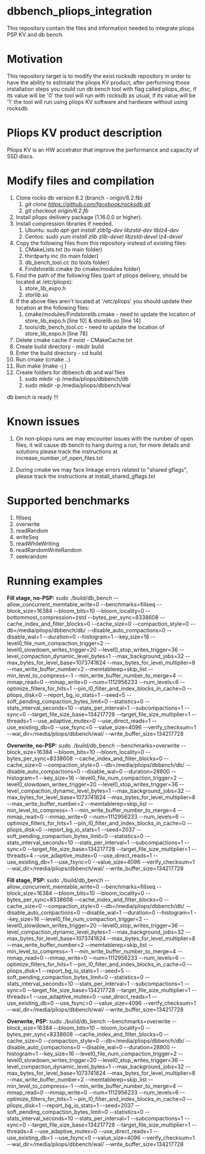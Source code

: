 # dbbench_pliops_integration
This repository contain the files and information needed to integrate pliops PSP KV and db bench.


Motivation
==========
This repository target is to modify the exist rocksdb repository in order to have the ability to estimate the pliops KV product,
after performing those installation steps you could run db bench tool with flag called pliops_disc, if its value will be '0' the 
tool will run with rocksdb as usual, if its value will be '1' the tool will run using pliops KV software and hardware without 
using rocksdb.


Pliops KV product description
=============================
Pliops KV is an HW accelrator that improve the performance and capacity of SSD discs.



Modify files and compilation
============================
1. Clone rocks db version 6.2 (branch - origin/6.2.fb)
    1. _git clone https://github.com/facebook/rocksdb.git_
    2. _git checkout origin/6.2.fb_
2. Install pliops deilivery package (1.16.0.0 or higher).
3. Install compression libraries if needed.
   1. Ubuntu: _sudo apt-get install zlib1g-dev libzstd-dev liblz4-dev_
   2. Centos: _sudo yum install zlib zlib-devel libzstd-devel lz4-devel_
5. Copy the following files from this repository instead of existing files:
   1. CMakeLists.txt (to main folder)
   2. thirdparty.inc (to main folder)
   3. db_bench_tool.cc (to tools folder)
   4. Findstorelib.cmake (to cmake/modules folder)
6. Find the path of the following files (part of pliops delivery, should be located at /etc/pliops):
   1. store_lib_expo.h
   2. storlib.so
7. If the above files aren't located at '/etc/pliops' you should update their location at the following files:
   1. cmake/modules/Findstorelib.cmake - need to update the location of store_lib_expo.h [line 10] & storelib.so [line 14]
   2. tools/db_bench_tool.cc - need to update the location of store_lib_expo.h [line 78]
8. Delete cmake cache if exist - CMakeCache.txt
9. Create build directory - mkdir build
10. Enter the build directory - cd build
11. Run cmake (cmake ..)
12. Run make (make -j )
13. Create folders for dbbench db and wal files
    1. sudo mkdir -p /media/pliops/dbbench/db
    2. sudo mkdir -p /media/pliops/dbbench/wal

db bench is ready !!!


Known issues
============
1. On non-pliops runs we may encounter issues with the number of open files, it will cause db bench to hang during a run,
   for more details and solutions please track the instructions at increase_number_of_open_files.txt

2. During cmake we may face linkage errors related to "shared gflags", please track the instructions at install_shared_gflags.txt  



Supported benchmarks
====================
1. fillseq
2. overwrite
3. readRandom
4. writeSeq
5. readWhileWriting
6. readRandomWriteRandom
7. seekrandom


Running examples
================
**Fill stage, no-PSP:**
sudo ./build/db_bench --allow_concurrent_memtable_write=0 --benchmarks=fillseq --block_size=16384 --bloom_bits=10 --bloom_locality=0 --bottommost_compression=zstd --bytes_per_sync=8338608 --cache_index_and_filter_blocks=0 --cache_size=0 --compaction_style=0 --db=/media/pliops/dbbench/db/ --disable_auto_compactions=0 --disable_wal=1 --duration=0 --histogram=1 --key_size=16 --level0_file_num_compaction_trigger=2 --level0_slowdown_writes_trigger=20 --level0_stop_writes_trigger=36 --level_compaction_dynamic_level_bytes=1 --max_background_jobs=32 --max_bytes_for_level_base=1073741824 --max_bytes_for_level_multiplier=8 --max_write_buffer_number=2 --memtablerep=skip_list --min_level_to_compress=-1 --min_write_buffer_number_to_merge=4 --mmap_read=0 --mmap_write=0 --num=1112956233 --num_levels=6 --optimize_filters_for_hits=1 --pin_l0_filter_and_index_blocks_in_cache=0 --pliops_disk=0 --report_bg_io_stats=1 --seed=5 --soft_pending_compaction_bytes_limit=0 --statistics=0 --stats_interval_seconds=10 --stats_per_interval=1 --subcompactions=1 --sync=0 --target_file_size_base=134217728 --target_file_size_multiplier=1 --threads=1 --use_adaptive_mutex=0 --use_direct_reads=1 --use_existing_db=0 --use_fsync=0 --value_size=4096 --verify_checksum=1 --wal_dir=/media/pliops/dbbench/wal/ --write_buffer_size=134217728



**Overwrite, no-PSP:**
sudo ./build/db_bench --benchmarks=overwrite --block_size=16384 --bloom_bits=10 --bloom_locality=0 --bytes_per_sync=8338608 --cache_index_and_filter_blocks=0 --cache_size=0 --compaction_style=0 --db=/media/pliops/dbbench/db/ --disable_auto_compactions=0 --disable_wal=0 --duration=28800 --histogram=1 --key_size=16 --level0_file_num_compaction_trigger=2 --level0_slowdown_writes_trigger=20 --level0_stop_writes_trigger=36 --level_compaction_dynamic_level_bytes=1 --max_background_jobs=32 --max_bytes_for_level_base=1073741824 --max_bytes_for_level_multiplier=8 --max_write_buffer_number=2 --memtablerep=skip_list --min_level_to_compress=-1 --min_write_buffer_number_to_merge=4 --mmap_read=0 --mmap_write=0 --num=1112956233 --num_levels=6 --optimize_filters_for_hits=1 --pin_l0_filter_and_index_blocks_in_cache=0 --pliops_disk=0 --report_bg_io_stats=1 --seed=2037 --soft_pending_compaction_bytes_limit=0 --statistics=0 --stats_interval_seconds=10 --stats_per_interval=1 --subcompactions=1 --sync=0 --target_file_size_base=134217728 --target_file_size_multiplier=1 --threads=4 --use_adaptive_mutex=0 --use_direct_reads=1 --use_existing_db=1 --use_fsync=0 --value_size=4096 --verify_checksum=1 --wal_dir=/media/pliops/dbbench/wal/ --write_buffer_size=134217728



**Fill stage, PSP:**
sudo ./build/db_bench --allow_concurrent_memtable_write=0 --benchmarks=fillseq --block_size=16384 --bloom_bits=10 --bloom_locality=0 --bytes_per_sync=8338608 --cache_index_and_filter_blocks=0 --cache_size=0 --compaction_style=0 --db=/media/pliops/dbbench/db/ --disable_auto_compactions=0 --disable_wal=1 --duration=0 --histogram=1 --key_size=16 --level0_file_num_compaction_trigger=2 --level0_slowdown_writes_trigger=20 --level0_stop_writes_trigger=36 --level_compaction_dynamic_level_bytes=1 --max_background_jobs=32 --max_bytes_for_level_base=1073741824 --max_bytes_for_level_multiplier=8 --max_write_buffer_number=2 --memtablerep=skip_list --min_level_to_compress=-1 --min_write_buffer_number_to_merge=4 --mmap_read=0 --mmap_write=0 --num=1112956233 --num_levels=6 --optimize_filters_for_hits=1 --pin_l0_filter_and_index_blocks_in_cache=0 --pliops_disk=1 --report_bg_io_stats=1 --seed=5 --soft_pending_compaction_bytes_limit=0 --statistics=0 --stats_interval_seconds=10 --stats_per_interval=1 --subcompactions=1 --sync=0 --target_file_size_base=134217728 --target_file_size_multiplier=1 --threads=1 --use_adaptive_mutex=0 --use_direct_reads=1 --use_existing_db=0 --use_fsync=0 --value_size=4096 --verify_checksum=1 --wal_dir=/media/pliops/dbbench/wal/ --write_buffer_size=134217728


**Overwrite, PSP:**
sudo ./build/db_bench --benchmarks=overwrite --block_size=16384 --bloom_bits=10 --bloom_locality=0 --bytes_per_sync=8338608 --cache_index_and_filter_blocks=0 --cache_size=0 --compaction_style=0 --db=/media/pliops/dbbench/db/ --disable_auto_compactions=0 --disable_wal=0 --duration=28800 --histogram=1 --key_size=16 --level0_file_num_compaction_trigger=2 --level0_slowdown_writes_trigger=20 --level0_stop_writes_trigger=36 --level_compaction_dynamic_level_bytes=1 --max_background_jobs=32 --max_bytes_for_level_base=1073741824 --max_bytes_for_level_multiplier=8 --max_write_buffer_number=2 --memtablerep=skip_list --min_level_to_compress=-1 --min_write_buffer_number_to_merge=4 --mmap_read=0 --mmap_write=0 --num=1112956233 --num_levels=6 --optimize_filters_for_hits=1 --pin_l0_filter_and_index_blocks_in_cache=0 --pliops_disk=1 --report_bg_io_stats=1 --seed=2037 --soft_pending_compaction_bytes_limit=0 --statistics=0 --stats_interval_seconds=10 --stats_per_interval=1 --subcompactions=1 --sync=0 --target_file_size_base=134217728 --target_file_size_multiplier=1 --threads=4 --use_adaptive_mutex=0 --use_direct_reads=1 --use_existing_db=1 --use_fsync=0 --value_size=4096 --verify_checksum=1 --wal_dir=/media/pliops/dbbench/wal/ --write_buffer_size=134217728
